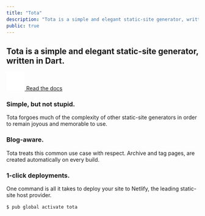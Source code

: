 ```yaml
---
title: "Tota"
description: "Tota is a simple and elegant static-site generator, written in Dart. Great for personal websites, side-projects, blogs, documentation, and more."
public: true
---
```


<section id="hero">
  <h1>Tota is a simple and elegant static-site generator, written in Dart.</h1>
  <div class="cta">
    <a class="button" href="/docs">
      <img src="/assets/img/book-open.svg" alt="Open book"/>
      <span>Read the docs</span>
    </a>
  </div>
</section>

<section id="features" class="features-layout">
  <div class="feature">
    <h3>Simple, but not stupid.</h3>
    <p>Tota forgoes much of the complexity of other static-site generators in order to remain joyous and memorable to use.</p>
  </div>
  <div class="feature">
    <h3>Blog-aware.</h3>
    <p>Tota treats this common use case with respect. Archive and tag pages, are created automatically on every build.</p>
  </div>
  <div class="feature">
    <h3>1-click deployments.</h3>
    <p>One command is all it takes to deploy your site to Netlify, the leading static-site host provider.</p>
  </div>
</section>

<section id="pub-install">
  <pre><code>$ pub global activate tota</code></pre>
</section>
